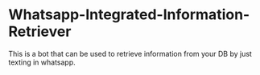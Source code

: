 # Whatsapp-Integrated-Information-Retriever


This is a bot that can be used to retrieve information from your DB by just texting in whatsapp.
